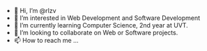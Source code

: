 - 👋 Hi, I’m @rlzv
- 👀 I’m interested in Web Development and Software Development
- 🌱 I’m currently learning Computer Science, 2nd year at UVT.
- 💞️ I’m looking to collaborate on Web or Software projects.
- 📫 How to reach me ...

<!---
rlzv/rlzv is a ✨ special ✨ repository because its `README.md` (this file) appears on your GitHub profile.
You can click the Preview link to take a look at your changes.
--->

